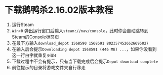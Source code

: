 # 下载鹅鸭杀2.16.02版本教程
1. 运行Steam
2. `Win+R` 弹出运行窗口后输入`steam://nav/console`，此时你会自动跳转到Steam的Console标签页
3. 在最下方输入`download_depot 1568590 1568591 8023574526626695027`
4. 在输入后会提示`Downloading depot 1568591 (446 MB) ...`，如果你没看到这一行白字就重复`步骤4`
5. 下载过程中不会有提示，只有当下载完成后会提示`Depot download complete `
6. 前往提示的目录将游戏文件夹自行移走
